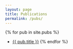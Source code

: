 ```yaml
---
layout: page
title: Publications
permalink: /pubs/
---
```


{% for pub in site.pubs %}
* [{{ pub.title }}]({{pub.url}})
{% endfor %}
